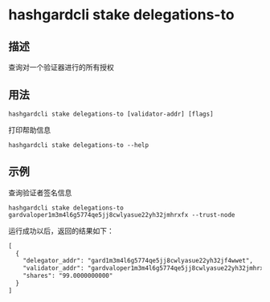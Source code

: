 # hashgardcli stake delegations-to

## 描述

查询对一个验证器进行的所有授权

## 用法

```
hashgardcli stake delegations-to [validator-addr] [flags]
```
打印帮助信息
```
hashgardcli stake delegations-to --help
```

## 示例

查询验证者签名信息
```
hashgardcli stake delegations-to  gardvaloper1m3m4l6g5774qe5jj8cwlyasue22yh32jmhrxfx --trust-node
```

运行成功以后，返回的结果如下：

```txt
[
  {
    "delegator_addr": "gard1m3m4l6g5774qe5jj8cwlyasue22yh32jf4wwet",
    "validator_addr": "gardvaloper1m3m4l6g5774qe5jj8cwlyasue22yh32jmhrxfx",
    "shares": "99.0000000000"
  }
]
```
